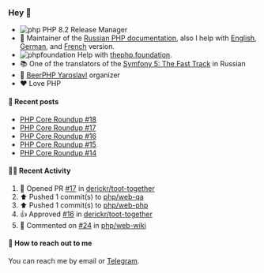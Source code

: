 ### Hey 👋

- ![php](https://user-images.githubusercontent.com/4685504/174548850-037dfd35-3b33-4154-9c50-95efd45ba66a.png) PHP 8.2 Release Manager
- 📖 Maintainer of the [Russian PHP documentation](https://github.com/php/doc-ru), also I help with [English](https://github.com/php/doc-en), [German](https://github.com/php/doc-de), and [French](https://github.com/php/doc-fr) version.
- ![phpfoundation](https://user-images.githubusercontent.com/4685504/174548733-72f62c18-f57e-47a6-8201-cb3d87e06b98.png) Help with [thephp.foundation](https://github.com/ThePHPF/thephp.foundation).
- 📚 One of the translators of
  the [Symfony 5: The Fast Track](https://symfony.com/doc/current/the-fast-track/ru/index.html)
  in Russian
- 🍻 [BeerPHP Yaroslavl](https://github.com/beerphp/yaroslavl) organizer
- ❤️ Love PHP

#### 📜 Recent posts

<!-- BLOG-POST-LIST:START -->
- [PHP Core Roundup #18](https://thephp.foundation/blog/2023/11/01/php-core-roundup-18/)
- [PHP Core Roundup #17](https://thephp.foundation/blog/2023/10/01/php-core-roundup-17/)
- [PHP Core Roundup #16](https://thephp.foundation/blog/2023/09/01/php-core-roundup-16/)
- [PHP Core Roundup #15](https://thephp.foundation/blog/2023/08/01/php-core-roundup-15/)
- [PHP Core Roundup #14](https://thephp.foundation/blog/2023/07/01/php-core-roundup-14/)
<!-- BLOG-POST-LIST:END -->

#### 👨‍💻 Recent Activity

<!--RECENT_ACTIVITY:start-->
1. 💪 Opened PR [#17](https://github.com/derickr/toot-together/pull/17) in [derickr/toot-together](https://github.com/derickr/toot-together)<br>
2. ⬆️ Pushed 1 commit(s) to [php/web-qa](https://github.com/php/web-qa)<br>
3. ⬆️ Pushed 1 commit(s) to [php/web-php](https://github.com/php/web-php)<br>
4. 👍 Approved [#16](https://github.com/derickr/toot-together/pull/16#pullrequestreview-2047387606) in [derickr/toot-together](https://github.com/derickr/toot-together)<br>
5. 💬 Commented on [#24](https://github.com/php/web-wiki/pull/24#issuecomment-2100761448) in [php/web-wiki](https://github.com/php/web-wiki)<br>
<!--RECENT_ACTIVITY:end-->

#### 💌 How to reach out to me

You can reach me by email or [Telegram](https://t.me/saundefined).
